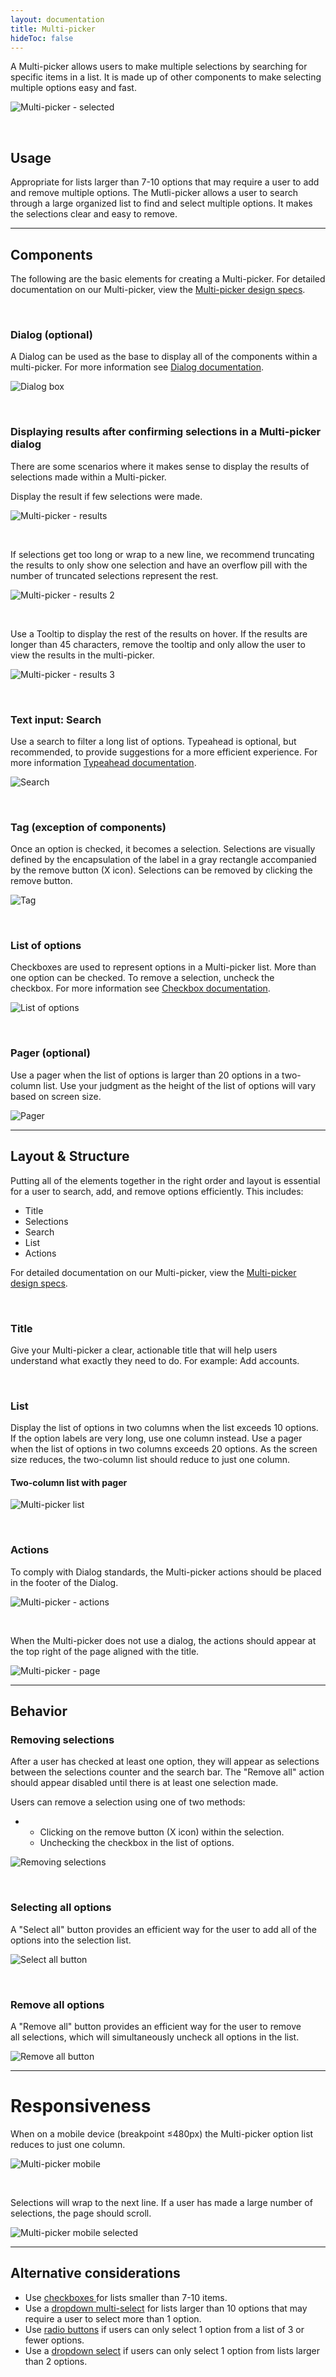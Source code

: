 ```yaml
---
layout: documentation
title: Multi-picker
hideToc: false
---
```

<!--StartFragment-->

A Multi-picker allows users to make multiple selections by searching for specific items in a list. It is made up of other components to make selecting multiple options easy and fast.

![Multi-picker - selected](/images/multipicker_selected.png)

<br>

## Usage

Appropriate for lists larger than 7-10 options that may require a user to add and remove multiple options. The Mutli-picker allows a user to search through a large organized list to find and select multiple options. It makes the selections clear and easy to remove.

<hr>

## Components

The following are the basic elements for creating a Multi-picker. For detailed documentation on our Multi-picker, view the [Multi-picker design specs](https://xd.adobe.com/view/5de56467-92d7-4c5c-8514-3bea26b21b1b-08b6/grid).

<br>

### **Dialog (optional)**

A Dialog can be used as the base to display all of the components within a multi-picker. For more information see [Dialog documentation](https://zui.zywave.com/components/dialogs/).

![Dialog box](/images/dialog-box.png)

<br>

### **Displaying results after confirming selections in a Multi-picker dialog**

There are some scenarios where it makes sense to display the results of selections made within a Multi-picker.

Display the result if few selections were made.

![Multi-picker - results](/images/multipicker_results.png)

<br>

If selections get too long or wrap to a new line, we recommend truncating the results to only show one selection and have an overflow pill with the number of truncated selections represent the rest.

![Multi-picker - results 2](/images/multipicker_results-–-2.png)

<br>

Use a Tooltip to display the rest of the results on hover. If the results are longer than 45 characters, remove the tooltip and only allow the user to view the results in the multi-picker.

![Multi-picker - results 3](/images/multipicker_results-–-3.png)

<br>

### **Text input: Search**

Use a search to filter a long list of options. Typeahead is optional, but recommended, to provide suggestions for a more efficient experience. For more information [Typeahead documentation](https://zui.zywave.com/patterns/typeahead/).

![Search](/images/multipicker_search.png)

<br>

### **Tag (exception of components)**

Once an option is checked, it becomes a selection. Selections are visually defined by the encapsulation of the label in a gray rectangle accompanied by the remove button (X icon). Selections can be removed by clicking the remove button.

![Tag](/images/multipicker_tags.png)

<br>

### **List of options**

Checkboxes are used to represent options in a Multi-picker list. More than one option can be checked. To remove a selection, uncheck the checkbox. For more information see [Checkbox documentation](https://zui.zywave.com/components/checkboxes/).

![List of options](/images/multipicker_checkboxes.png)

<br>

### **Pager (optional)**

Use a pager when the list of options is larger than 20 options in a two-column list. Use your judgment as the height of the list of options will vary based on screen size.

![Pager](/images/multipicker_pager.png)

<hr>

## Layout & Structure

Putting all of the elements together in the right order and layout is essential for a user to search, add, and remove options efficiently. This includes:

* Title
* Selections
* Search
* List
* Actions

For detailed documentation on our Multi-picker, view the [Multi-picker design specs](https://xd.adobe.com/view/5de56467-92d7-4c5c-8514-3bea26b21b1b-08b6/grid).

<br>

### **Title**

Give your Multi-picker a clear, actionable title that will help users understand what exactly they need to do. For example: Add accounts.

<br>

### **List**

Display the list of options in two columns when the list exceeds 10 options. If the option labels are very long, use one column instead. Use a pager when the list of options in two columns exceeds 20 options. As the screen size reduces, the two-column list should reduce to just one column.

#### Two-column list with pager

![Multi-picker list](/images/multipicker_unselected.png)

<br>

### Actions

To comply with Dialog standards, the Multi-picker actions should be placed in the footer of the Dialog.

![Multi-picker - actions](/images/multipicker_actions.png)

<br>

When the Multi-picker does not use a dialog, the actions should appear at the top right of the page aligned with the title.

![Multi-picker - page](/images/multipicker_page.png)

<hr>

## Behavior

### **Removing selections**

After a user has checked at least one option, they will appear as selections between the selections counter and the search bar. The "Remove all" action should appear disabled until there is at least one selection made.

Users can remove a selection using one of two methods:

* * Clicking on the remove button (X icon) within the selection.
  * Unchecking the checkbox in the list of options.

![Removing selections](/images/multipicker_removing-selections.png)

<br>

### **Selecting all options**

A "Select all" button provides an efficient way for the user to add all of the options into the selection list.

![Select all button](/images/multipicker_select-all-button.png)

<br>

### **Remove all options**

A "Remove all" button provides an efficient way for the user to remove all selections, which will simultaneously uncheck all options in the list.

![Remove all button](/images/multipicker_remove-all-button.png)

<hr>

# Responsiveness

When on a mobile device (breakpoint ≤480px) the Multi-picker option list reduces to just one column.

![Multi-picker mobile](/images/multipicker_mobile.png)

<br>

Selections will wrap to the next line. If a user has made a large number of selections, the page should scroll.

![Multi-picker mobile selected](/images/multipicker_mobile_selected.png)

<hr>

## Alternative considerations

* Use [checkboxes ](https://zui.zywave.com/components/checkboxes/)for lists smaller than 7-10 items.
* Use a [dropdown multi-select](https://zui.zywave.com/components/dropdown-multi-select/) for lists larger than 10 options that may require a user to select more than 1 option.
* Use [radio buttons](https://zui.zywave.com/components/radio-buttons/) if users can only select 1 option from a list of 3 or fewer options.
* Use a [dropdown select](https://zui.zywave.com/components/dropdown-select/) if users can only select 1 option from lists larger than 2 options.

<!--EndFragment-->